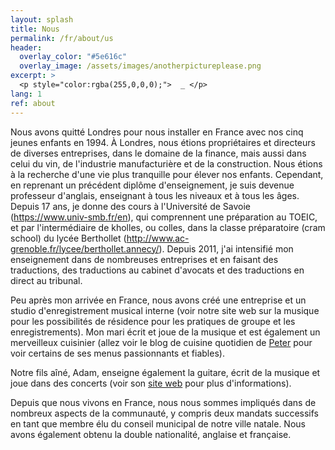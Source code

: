 ```yaml
---
layout: splash
title: Nous
permalink: /fr/about/us
header:
  overlay_color: "#5e616c"
  overlay_image: /assets/images/anotherpictureplease.png
excerpt: >
  <p style="color:rgba(255,0,0,0);">  _ </p>
lang: 1
ref: about
---
```


Nous avons quitté Londres pour nous installer en France avec nos cinq jeunes enfants en 1994.  À Londres, nous étions propriétaires et directeurs de diverses entreprises, dans le domaine de la finance, mais aussi dans celui du vin, de l'industrie manufacturière et de la construction.  Nous étions à la recherche d'une vie plus tranquille pour élever nos enfants. Cependant, en reprenant un précédent diplôme d'enseignement, je suis devenue professeur d'anglais, enseignant à tous les niveaux et à tous les âges.  Depuis 17 ans, je donne des cours à l'Université de Savoie (https://www.univ-smb.fr/en), qui comprennent une préparation au TOEIC, et par l'intermédiaire de kholles, ou colles, dans la classe préparatoire (cram school) du lycée Berthollet (http://www.ac-grenoble.fr/lycee/berthollet.annecy/).  Depuis 2011, j'ai intensifié mon enseignement dans de nombreuses entreprises et en faisant des traductions, des traductions au cabinet d'avocats et des traductions en direct au tribunal.  



Peu après mon arrivée en France, nous avons créé une entreprise et un studio d'enregistrement musical interne (voir notre site web sur la musique pour les possibilités de résidence pour les pratiques de groupe et les enregistrements).  Mon mari écrit et joue de la musique et est également un merveilleux cuisinier (allez voir le blog de cuisine quotidien de [Peter](GiezFoodie.github.io) pour voir certains de ses menus passionnants et fiables).


Notre fils aîné, Adam, enseigne également la guitare, écrit de la musique et joue dans des concerts (voir son [site web](http://www.adamnaylormusic.com/) pour plus d'informations). 


Depuis que nous vivons en France, nous nous sommes impliqués dans de nombreux aspects de la communauté, y compris deux mandats successifs en tant que membre élu du conseil municipal de notre ville natale.  Nous avons également obtenu la double nationalité, anglaise et française.